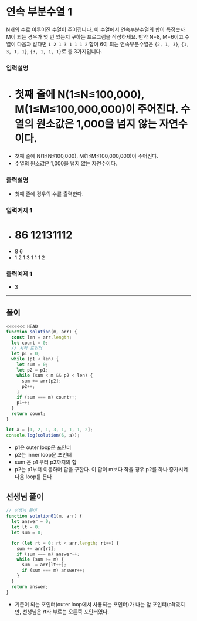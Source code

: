# 연속 부분수열 1

N개의 수로 이루어진 수열이 주어집니다.
이 수열에서 연속부분수열의 합이 특정숫자 M이 되는 경우가 몇 번 있는지 구하는 프로그램을 작성하세요.
만약 N=8, M=6이고 수열이 다음과 같다면
`1 2 1 3 1 1 1 2`
합이 6이 되는 연속부분수열은 `{2, 1, 3}`, `{1, 3, 1, 1}`, `{3, 1, 1, 1}`로 총 3가지입니다.

### 입력설명

- # 첫째 줄에 N(1≤N≤100,000), M(1≤M≤100,000,000)이 주어진다. 수열의 원소값은 1,000을 넘지 않는 자연수이다.
- 첫째 줄에 N(1≤N≤100,000), M(1≤M≤100,000,000)이 주어진다.
- 수열의 원소값은 1,000을 넘지 않는 자연수이다.

### 출력설명

- 첫째 줄에 경우의 수를 출력한다.

### 입력예제 1

- # 86 12131112
- 8 6
- 1 2 1 3 1 1 1 2

### 출력예제 1

- 3

---

## 풀이

```js
<<<<<<< HEAD
function solution(m, arr) {
  const len = arr.length;
  let count = 0;
  // 시작 포인터
  let p1 = 0;
  while (p1 < len) {
    let sum = 0;
    let p2 = p1;
    while (sum < m && p2 < len) {
      sum += arr[p2];
      p2++;
    }
    if (sum === m) count++;
    p1++;
  }
  return count;
}

let a = [1, 2, 1, 3, 1, 1, 1, 2];
console.log(solution(6, a));
```

- p1은 outer loop문 포인터
- p2는 inner loop문 포인터
- sum 은 p1 부터 p2까지의 합
- p2는 p1부터 이동하며 합을 구한다. 이 합이 m보다 작을 경우 p2를 하나 증가시켜 다음 loop를 돈다

## 선생님 풀이

```js
// 선생님 풀이
function solution01(m, arr) {
  let answer = 0;
  let lt = 0;
  let sum = 0;

  for (let rt = 0; rt < arr.length; rt++) {
    sum += arr[rt];
    if (sum === m) answer++;
    while (sum >= m) {
      sum -= arr[lt++];
      if (sum === m) answer++;
    }
  }
  return answer;
}
```

- 기준이 되는 포인터(outer loop에서 사용되는 포인터)가 나는 앞 포인터(p1)였지만, 선생님은 rt라 부르는 오른쪽 포인터였다.

